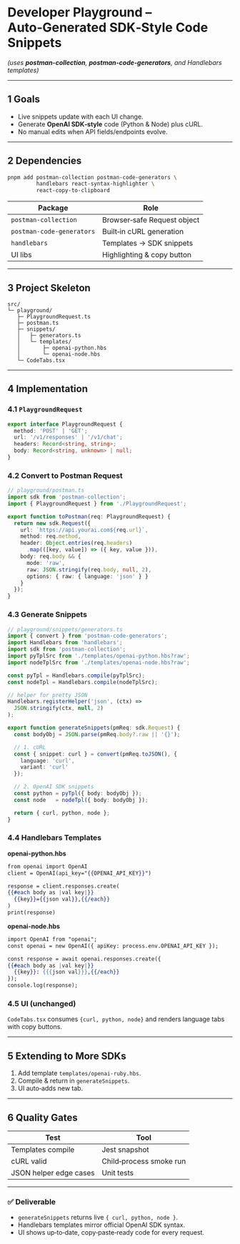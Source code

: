 
# Developer Playground – Auto‑Generated SDK‑Style Code Snippets
*(uses **postman-collection**, **postman-code-generators**, and Handlebars templates)*

---

## 1 Goals

* Live snippets update with each UI change.
* Generate **OpenAI SDK‑style** code (Python & Node) plus cURL.
* No manual edits when API fields/endpoints evolve.

---

## 2 Dependencies

```bash
pnpm add postman-collection postman-code-generators \
         handlebars react-syntax-highlighter \
         react-copy-to-clipboard
```

| Package | Role |
|---------|------|
| `postman-collection` | Browser‑safe Request object |
| `postman-code-generators` | Built‑in cURL generation |
| `handlebars` | Templates → SDK snippets |
| UI libs | Highlighting & copy button |

---

## 3 Project Skeleton

```
src/
└─ playground/
   ├─ PlaygroundRequest.ts
   ├─ postman.ts
   ├─ snippets/
   │   ├─ generators.ts
   │   └─ templates/
   │       ├─ openai-python.hbs
   │       └─ openai-node.hbs
   └─ CodeTabs.tsx
```

---

## 4 Implementation

### 4.1 `PlaygroundRequest`

```ts
export interface PlaygroundRequest {
  method: 'POST' | 'GET';
  url: '/v1/responses' | '/v1/chat';
  headers: Record<string, string>;
  body: Record<string, unknown> | null;
}
```

### 4.2 Convert to Postman Request

```ts
// playground/postman.ts
import sdk from 'postman-collection';
import { PlaygroundRequest } from './PlaygroundRequest';

export function toPostman(req: PlaygroundRequest) {
  return new sdk.Request({
    url: `https://api.yourai.com${req.url}`,
    method: req.method,
    header: Object.entries(req.headers)
      .map(([key, value]) => ({ key, value })),
    body: req.body && {
      mode: 'raw',
      raw: JSON.stringify(req.body, null, 2),
      options: { raw: { language: 'json' } }
    }
  });
}
```

### 4.3 Generate Snippets

```ts
// playground/snippets/generators.ts
import { convert } from 'postman-code-generators';
import Handlebars from 'handlebars';
import sdk from 'postman-collection';
import pyTplSrc from './templates/openai-python.hbs?raw';
import nodeTplSrc from './templates/openai-node.hbs?raw';

const pyTpl = Handlebars.compile(pyTplSrc);
const nodeTpl = Handlebars.compile(nodeTplSrc);

// helper for pretty JSON
Handlebars.registerHelper('json', (ctx) =>
  JSON.stringify(ctx, null, 2)
);

export function generateSnippets(pmReq: sdk.Request) {
  const bodyObj = JSON.parse(pmReq.body?.raw || '{}');

  // 1. cURL
  const { snippet: curl } = convert(pmReq.toJSON(), {
    language: 'curl',
    variant: 'curl'
  });

  // 2. OpenAI SDK snippets
  const python = pyTpl({ body: bodyObj });
  const node   = nodeTpl({ body: bodyObj });

  return { curl, python, node };
}
```

### 4.4 Handlebars Templates

**openai-python.hbs**

```hbs
from openai import OpenAI
client = OpenAI(api_key="{{OPENAI_API_KEY}}")

response = client.responses.create(
{{#each body as |val key|}}
  {{key}}={{json val}},{{/each}}
)
print(response)
```

**openai-node.hbs**

```hbs
import OpenAI from "openai";
const openai = new OpenAI({ apiKey: process.env.OPENAI_API_KEY });

const response = await openai.responses.create({
{{#each body as |val key|}}
  {{key}}: {{{json val}}},{{/each}}
});
console.log(response);
```

### 4.5 UI (unchanged)

`CodeTabs.tsx` consumes `{curl, python, node}` and renders language tabs with copy buttons.

---

## 5 Extending to More SDKs

1. Add template `templates/openai-ruby.hbs`.
2. Compile & return in `generateSnippets`.
3. UI auto‑adds new tab.

---

## 6 Quality Gates

| Test | Tool |
|------|------|
| Templates compile | Jest snapshot |
| cURL valid | Child‑process smoke run |
| JSON helper edge cases | Unit tests |

---

### ✅ Deliverable

* `generateSnippets` returns live `{ curl, python, node }`.
* Handlebars templates mirror official OpenAI SDK syntax.
* UI shows up‑to‑date, copy‑paste‑ready code for every request.
